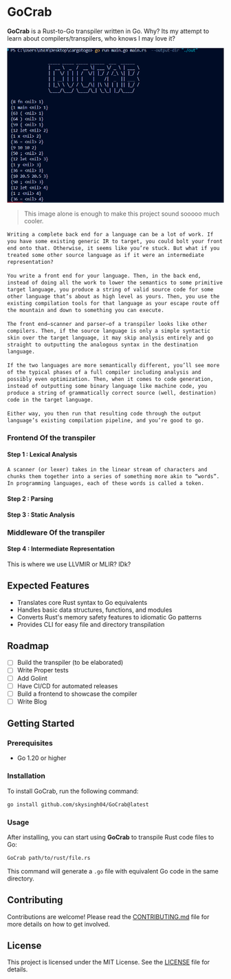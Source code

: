 # GoCrab

**GoCrab** is a Rust-to-Go transpiler written in Go. Why? Its my attempt to learn about compilers/transpilers, who knows I may love it?

![Compilers](image.png)
> This image alone is enough to make this project sound sooooo much cooler.

```
Writing a complete back end for a language can be a lot of work. If you have some existing generic IR to target, you could bolt your front end onto that. Otherwise, it seems like you’re stuck. But what if you treated some other source language as if it were an intermediate representation?

You write a front end for your language. Then, in the back end, instead of doing all the work to lower the semantics to some primitive target language, you produce a string of valid source code for some other language that’s about as high level as yours. Then, you use the existing compilation tools for that language as your escape route off the mountain and down to something you can execute.

The front end—scanner and parser—of a transpiler looks like other compilers. Then, if the source language is only a simple syntactic skin over the target language, it may skip analysis entirely and go straight to outputting the analogous syntax in the destination language.

If the two languages are more semantically different, you’ll see more of the typical phases of a full compiler including analysis and possibly even optimization. Then, when it comes to code generation, instead of outputting some binary language like machine code, you produce a string of grammatically correct source (well, destination) code in the target language.

Either way, you then run that resulting code through the output language’s existing compilation pipeline, and you’re good to go.
```
### Frontend Of the transpiler

#### Step 1 : Lexical Analysis
```
A scanner (or lexer) takes in the linear stream of characters and chunks them together into a series of something more akin to “words”. In programming languages, each of these words is called a token. 
```

#### Step 2 : Parsing


#### Step 3 : Static Analysis


### Middleware Of the transpiler

#### Step 4 : Intermediate Representation

This is where we use LLVMIR or MLIR? IDk?


## Expected Features

- Translates core Rust syntax to Go equivalents
- Handles basic data structures, functions, and modules
- Converts Rust's memory safety features to idiomatic Go patterns
- Provides CLI for easy file and directory transpilation

## Roadmap

- [ ] Build the transpiler (to be elaborated)
- [ ] Write Proper tests
- [ ] Add Golint
- [ ] Have CI/CD for automated releases
- [ ] Build a frontend to showcase the compiler
- [ ] Write Blog

## Getting Started

### Prerequisites

- Go 1.20 or higher

### Installation

To install GoCrab, run the following command:

```sh
go install github.com/skysingh04/GoCrab@latest
```

### Usage

After installing, you can start using **GoCrab** to transpile Rust code files to Go:

```sh
GoCrab path/to/rust/file.rs
```

This command will generate a `.go` file with equivalent Go code in the same directory.



## Contributing

Contributions are welcome! Please read the [CONTRIBUTING.md](CONTRIBUTING.md) file for more details on how to get involved.

## License

This project is licensed under the MIT License. See the [LICENSE](LICENSE) file for details.
